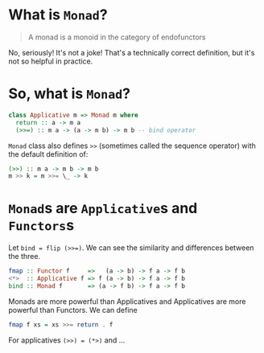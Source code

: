 # What is `Monad`?

> A monad is a monoid in the category of endofunctors

No, seriously! It's not a joke!
That's a technically correct definition, but it's not so helpful in practice.


# So, what is `Monad`?

```haskell
class Applicative m => Monad m where
  return :: a -> m a
  (>>=) :: m a -> (a -> m b) -> m b -- bind operator
```

`Monad` class also defines `>>` (sometimes called the sequence operator) with the default definition of:

```haskell
(>>) :: m a -> m b -> m b
m >> k = m >>= \_ -> k
```

# `Monad`s are `Applicative`s and `Functors`s

Let `bind = flip (>>=)`.
We can see the similarity and differences between the three.

```haskell
fmap :: Functor f     =>   (a -> b) -> f a -> f b
<*>  :: Applicative f => f (a -> b) -> f a -> f b
bind :: Monad f       => (a -> f b) -> f a -> f b
```
Monads are more powerful than Applicatives and Applicatives are more powerful than Functors.
We can define 

```haskell
fmap f xs = xs >>= return . f
```

For applicatives `(>>) = (*>)` and ...

